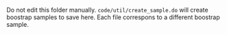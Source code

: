 Do not edit this folder manually. `code/util/create_sample.do` will create boostrap samples to save here. Each file correspons to a different boostrap sample.